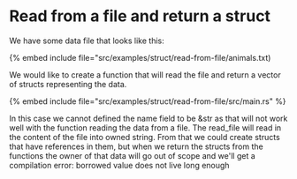 # Read from a file and return a struct

We have some data file that looks like this:

{% embed include file="src/examples/struct/read-from-file/animals.txt)

We would like to create a function that will read the file and return a vector of structs representing the data.

{% embed include file="src/examples/struct/read-from-file/src/main.rs" %}

In this case we cannot defined the name field to be &str as that will not work
well with the function reading the data from a file.
The read_file will read in the content of the file into owned string.
From that we could create structs that have references in them, but
when we return the structs from the functions the owner of that data will go out of scope
and we'll get a compilation error:
borrowed value does not live long enough



